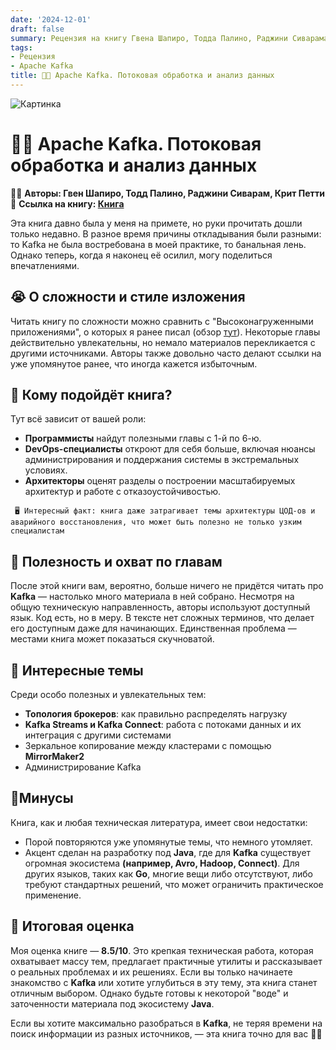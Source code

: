 ```yaml
---
date: '2024-12-01'
draft: false
summary: Рецензия на книгу Гвена Шапиро, Тодда Палино, Раджини Сиварама и Крита Петти — Apache Kafka. Потоковая обработка и анализ данных
tags:
- Рецензия
- Apache Kafka
title: 👩‍💻 Apache Kafka. Потоковая обработка и анализ данных
---
```


![Картинка](https://adamanr.github.io/blog/images/posts/image_74.jpg)

# 👩‍💻 Apache Kafka. Потоковая обработка и анализ данных

🧍‍♂️ **Авторы: Гвен Шапиро, Тодд Палино, Раджини Сиварам, Крит Петти** \
📕 **Ссылка на книгу: [Книга](https://t.me/c/2238954094/12)**

Эта книга давно была у меня на примете, но руки прочитать дошли только недавно. В разное время причины откладывания были разными: то Kafka не была востребована в моей практике, то банальная лень. Однако теперь, когда я наконец её осилил, могу поделиться впечатлениями.

## 😭 О сложности и стиле изложения
Читать книгу по сложности можно сравнить с "Высоконагруженными приложениями", о которых я ранее писал (обзор [тут](https://t.me/behind_the_circus/25)). Некоторые главы действительно увлекательны, но немало материалов перекликается с другими источниками. Авторы также довольно часто делают ссылки на уже упомянутое ранее, что иногда кажется избыточным.

## 🤗 Кому подойдёт книга?
Тут всё зависит от вашей роли:
- **__Программисты__** найдут полезными главы с 1-й по 6-ю.
- **__DevOps-специалисты__** откроют для себя больше, включая нюансы администрирования и поддержания системы в экстремальных условиях.
- **__Архитекторы__** оценят разделы о построении масштабируемых архитектур и работе с отказоустойчивостью.

``` 🖥 Интересный факт: книга даже затрагивает темы архитектуры ЦОД-ов и аварийного восстановления, что может быть полезно не только узким специалистам```

## 🛌 Полезность и охват по главам
После этой книги вам, вероятно, больше ничего не придётся читать про **Kafka** — настолько много материала в ней собрано. Несмотря на общую техническую направленность, авторы используют доступный язык. Код есть, но в меру. В тексте нет сложных терминов, что делает его доступным даже для начинающих. Единственная проблема — местами книга может показаться скучноватой.

## 🐸 Интересные темы
Среди особо полезных и увлекательных тем:
- **__Топология брокеров__**: как правильно распределять нагрузку
- **__Kafka Streams и Kafka Connect__**: работа с потоками данных и их интеграция с другими системами
- Зеркальное копирование между кластерами с помощью **__MirrorMaker2__**
- Администрирование Kafka

## 🔪Минусы
Книга, как и любая техническая литература, имеет свои недостатки:
- Порой повторяются уже упомянутые темы, что немного утомляет.
- Акцент сделан на разработку под **Java**, где для **Kafka** существует огромная экосистема __(например, **Avro**, **Hadoop**, **Connect**)__. Для других языков, таких как **Go**, многие вещи либо отсутствуют, либо требуют стандартных решений, что может ограничить практическое применение.

## 🚬 Итоговая оценка
Моя оценка книге — **8.5/10**. Это крепкая техническая работа, которая охватывает массу тем, предлагает практичные утилиты и рассказывает о реальных проблемах и их решениях. Если вы только начинаете знакомство с **Kafka** или хотите углубиться в эту тему, эта книга станет отличным выбором. Однако будьте готовы к некоторой "воде" и заточенности материала под экосистему **Java**.

Если вы хотите максимально разобраться в **Kafka**, не теряя времени на поиск информации из разных источников, — эта книга точно для вас 👨‍🦳
